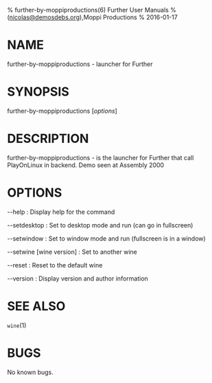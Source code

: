 % further-by-moppiproductions(6) Further User Manuals
%  (nicolas@demosdebs.org),Moppi Productions
% 2016-01-17

# NAME
further-by-moppiproductions - launcher for Further

# SYNOPSIS
further-by-moppiproductions [*options*]

# DESCRIPTION
further-by-moppiproductions - is the launcher for Further that call PlayOnLinux in backend.
Demo seen at Assembly 2000

# OPTIONS
\--help
:   Display help for the command

\--setdesktop
:   Set to desktop mode and run (can go in fullscreen)

\--setwindow
:   Set to window mode and run (fullscreen is in a window)

\--setwine [wine version]
:   Set to another wine

\--reset
:   Reset to the default wine

\--version
:   Display version and author information

# SEE ALSO
`wine`(1)

# BUGS
No known bugs.
